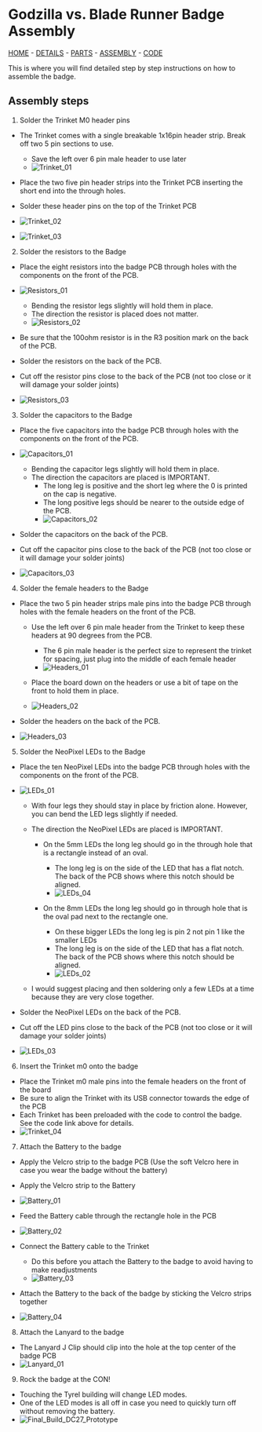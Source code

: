 # Godzilla vs. Blade Runner Badge Assembly

[HOME](/) - [DETAILS](3kbadge_details.md) - [PARTS](3kbadge_components.md) - [ASSEMBLY](3kbadge_assembly.md) - [CODE](3kbadge_code.md)

This is where you will find detailed step by step instructions on how to assemble the badge.

## Assembly steps

1. Solder the Trinket M0 header pins
  * The Trinket comes with a single breakable 1x16pin header strip.  Break off two 5 pin sections to use.
    * Save the left over 6 pin male header to use later
    * ![Trinket_01](Trinket_01.JPG)

  * Place the two five pin header strips into the Trinket PCB inserting the short end into the through holes.
  * Solder these header pins on the top of the Trinket PCB
  * ![Trinket_02](Trinket_02.JPG)
  * ![Trinket_03](Trinket_03.JPG)


2. Solder the resistors to the Badge
  * Place the eight resistors into the badge PCB through holes with the components on the front of the PCB.
  * ![Resistors_01](Resistors_01.JPG)

    * Bending the resistor legs slightly will hold them in place.
    * The direction the resistor is placed does not matter.
    * ![Resistors_02](Resistors_02.JPG)

  * Be sure that the 100ohm resistor is in the R3 position mark on the back of the PCB.
  * Solder the resistors on the back of the PCB.
  * Cut off the resistor pins close to the back of the PCB (not too close or it will damage your solder joints)
  * ![Resistors_03](Resistors_03.JPG)


3. Solder the capacitors to the Badge
  * Place the five capacitors into the badge PCB through holes with the components on the front of the PCB.
  * ![Capacitors_01](Capacitors_01.JPG)

    * Bending the capacitor legs slightly will hold them in place.
    * The direction the capacitors are placed is IMPORTANT.  
      * The long leg is positive and the short leg where the 0 is printed on the cap is negative.  
      * The long positive legs should be nearer to the outside edge of the PCB.
      * ![Capacitors_02](Capacitors_02.JPG)

  * Solder the capacitors on the back of the PCB.
  * Cut off the capacitor pins close to the back of the PCB (not too close or it will damage your solder joints)
  * ![Capacitors_03](Capacitors_03.JPG)


4. Solder the female headers to the Badge
  * Place the two 5 pin header strips male pins into the badge PCB through holes with the female headers on the front of the PCB.
    * Use the left over 6 pin male header from the Trinket to keep these headers at 90 degrees from the PCB.
      * The 6 pin male header is the perfect size to represent the trinket for spacing, just plug into the middle of each female header
      * ![Headers_01](Headers_01.JPG)

    * Place the board down on the headers or use a bit of tape on the front to hold them in place.
    * ![Headers_02](Headers_02.JPG)

  * Solder the headers on the back of the PCB.
  * ![Headers_03](Headers_03.JPG)


5. Solder the NeoPixel LEDs to the Badge
  * Place the ten NeoPixel LEDs into the badge PCB through holes with the components on the front of the PCB.
  * ![LEDs_01](LEDs_01.JPG)

    * With four legs they should stay in place by friction alone. However, you can bend the LED legs slightly if needed.
    * The direction the NeoPixel LEDs are placed is IMPORTANT.  
      * On the 5mm LEDs the long leg should go in the through hole that is a rectangle instead of an oval.
        * The long leg is on the side of the LED that has a flat notch.  The back of the PCB shows where this notch should be aligned.
        * ![LEDs_04](LEDs_04.JPG)

      * On the 8mm LEDs the long leg should go in through hole that is the oval pad next to the rectangle one.
        * On these bigger LEDs the long leg is pin 2 not pin 1 like the smaller LEDs
        * The long leg is on the side of the LED that has a flat notch.  The back of the PCB shows where this notch should be aligned.
        * ![LEDs_02](LEDs_02.JPG)

    * I would suggest placing and then soldering only a few LEDs at a time because they are very close together.
  * Solder the NeoPixel LEDs on the back of the PCB.
  * Cut off the LED pins close to the back of the PCB (not too close or it will damage your solder joints)
  * ![LEDs_03](LEDs_03.JPG)


6. Insert the Trinket m0 onto the badge
  * Place the Trinket m0 male pins into the female headers on the front of the board
  * Be sure to align the Trinket with its USB connector towards the edge of the PCB
  * Each Trinket has been preloaded with the code to control the badge.  See the code link above for details.
  * ![Trinket_04](Trinket_04.JPG)


7. Attach the Battery to the badge
  * Apply the Velcro strip to the badge PCB (Use the soft Velcro here in case you wear the badge without the battery)
  * Apply the Velcro strip to the Battery
  * ![Battery_01](Battery_01.JPG)

  * Feed the Battery cable through the rectangle hole in the PCB
  * ![Battery_02](Battery_02.JPG)

  * Connect the Battery cable to the Trinket
    * Do this before you attach the Battery to the badge to avoid having to make readjustments
    * ![Battery_03](Battery_03.JPG)
    
  * Attach the Battery to the back of the badge by sticking the Velcro strips together
  * ![Battery_04](Battery_04.JPG)


8. Attach the Lanyard to the badge
  * The Lanyard J Clip should clip into the hole at the top center of the badge PCB
  * ![Lanyard_01](Lanyard_01.JPG)


9. Rock the badge at the CON!
  * Touching the Tyrel building will change LED modes.
  * One of the LED modes is all off in case you need to quickly turn off without removing the battery.
  * ![Final_Build_DC27_Prototype](Final_Build_DC27_Prototype.JPG)

